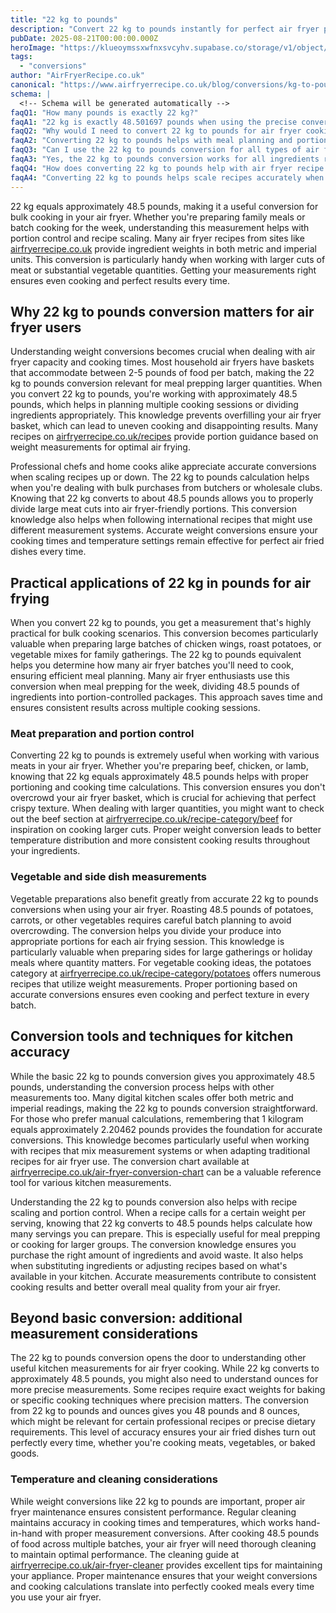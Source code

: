 ```yaml
---
title: "22 kg to pounds"
description: "Convert 22 kg to pounds instantly for perfect air fryer portions. Get accurate measurements and cooking tips for better results every time."
pubDate: 2025-08-21T00:00:00.000Z
heroImage: "https://klueoymssxwfnxsvcyhv.supabase.co/storage/v1/object/public/Shmucket/22-kg-to-pounds-19446.webp"
tags:
  - "conversions"
author: "AirFryerRecipe.co.uk"
canonical: "https://www.airfryerrecipe.co.uk/blog/conversions/kg-to-pounds/22-kg-to-pounds-19446"
schema: |
  <!-- Schema will be generated automatically -->
faqQ1: "How many pounds is exactly 22 kg?"
faqA1: "22 kg is exactly 48.501697 pounds when using the precise conversion factor of 1 kilogram equals 2.20462262 pounds. For most kitchen purposes, you can round this to 48.5 pounds without affecting your cooking results. This conversion is particularly useful when portioning large quantities of meat or vegetables for air frying sessions."
faqQ2: "Why would I need to convert 22 kg to pounds for air fryer cooking?"
faqA2: "Converting 22 kg to pounds helps with meal planning and portion control when using your air fryer. Most air fryer baskets have limited capacity, typically between 2-5 pounds per batch, so knowing that 22 kg equals approximately 48.5 pounds helps you plan multiple cooking sessions efficiently. This conversion prevents overfilling your air fryer, which can lead to uneven cooking and unsatisfactory results. It's especially useful when preparing food for gatherings or doing weekly meal prep with larger ingredient quantities."
faqQ3: "Can I use the 22 kg to pounds conversion for all types of air fryer ingredients?"
faqA3: "Yes, the 22 kg to pounds conversion works for all ingredients regardless of type, but remember that different foods have different densities. While 22 kg always converts to approximately 48.5 pounds, the volume this represents will vary between ingredients like meats, vegetables, or frozen foods. For air frying, it's important to consider both weight and how the food will fit in your basket. Some lighter foods like vegetables might take up more space despite weighing the same as denser foods like meat."
faqQ4: "How does converting 22 kg to pounds help with air fryer recipe adjustments?"
faqA4: "Converting 22 kg to pounds helps scale recipes accurately when cooking larger quantities in your air fryer. Many recipes provide ingredient amounts based on weight, and understanding that 22 kg equals 48.5 pounds allows you to properly adjust cooking times and temperatures for larger batches. This conversion ensures consistent results when multiplying recipe quantities or when working with bulk ingredients purchased in metric measurements. It's particularly valuable for maintaining the correct ingredient ratios in marinades, coatings, and seasoning mixtures when preparing larger amounts of food for air frying."
---
```

<p>22 kg equals approximately 48.5 pounds, making it a useful conversion for bulk cooking in your air fryer. Whether you're preparing family meals or batch cooking for the week, understanding this measurement helps with portion control and recipe scaling. Many air fryer recipes from sites like <a href=https://www.airfryerrecipe.co.uk/>airfryerrecipe.co.uk</a> provide ingredient weights in both metric and imperial units. This conversion is particularly handy when working with larger cuts of meat or substantial vegetable quantities. Getting your measurements right ensures even cooking and perfect results every time.</p>

<h2>Why 22 kg to pounds conversion matters for air fryer users</h2>
<p>Understanding weight conversions becomes crucial when dealing with air fryer capacity and cooking times. Most household air fryers have baskets that accommodate between 2-5 pounds of food per batch, making the 22 kg to pounds conversion relevant for meal prepping larger quantities. When you convert 22 kg to pounds, you're working with approximately 48.5 pounds, which helps in planning multiple cooking sessions or dividing ingredients appropriately. This knowledge prevents overfilling your air fryer basket, which can lead to uneven cooking and disappointing results. Many recipes on <a href=https://www.airfryerrecipe.co.uk/recipes>airfryerrecipe.co.uk/recipes</a> provide portion guidance based on weight measurements for optimal air frying.</p>

<p>Professional chefs and home cooks alike appreciate accurate conversions when scaling recipes up or down. The 22 kg to pounds calculation helps when you're dealing with bulk purchases from butchers or wholesale clubs. Knowing that 22 kg converts to about 48.5 pounds allows you to properly divide large meat cuts into air fryer-friendly portions. This conversion knowledge also helps when following international recipes that might use different measurement systems. Accurate weight conversions ensure your cooking times and temperature settings remain effective for perfect air fried dishes every time.</p>

<h2>Practical applications of 22 kg in pounds for air frying</h2>
<p>When you convert 22 kg to pounds, you get a measurement that's highly practical for bulk cooking scenarios. This conversion becomes particularly valuable when preparing large batches of chicken wings, roast potatoes, or vegetable mixes for family gatherings. The 22 kg to pounds equivalent helps you determine how many air fryer batches you'll need to cook, ensuring efficient meal planning. Many air fryer enthusiasts use this conversion when meal prepping for the week, dividing 48.5 pounds of ingredients into portion-controlled packages. This approach saves time and ensures consistent results across multiple cooking sessions.</p>

<h3>Meat preparation and portion control</h3>
<p>Converting 22 kg to pounds is extremely useful when working with various meats in your air fryer. Whether you're preparing beef, chicken, or lamb, knowing that 22 kg equals approximately 48.5 pounds helps with proper portioning and cooking time calculations. This conversion ensures you don't overcrowd your air fryer basket, which is crucial for achieving that perfect crispy texture. When dealing with larger quantities, you might want to check out the beef section at <a href=https://www.airfryerrecipe.co.uk/recipe-category/beef>airfryerrecipe.co.uk/recipe-category/beef</a> for inspiration on cooking larger cuts. Proper weight conversion leads to better temperature distribution and more consistent cooking results throughout your ingredients.</p>

<h3>Vegetable and side dish measurements</h2>
<p>Vegetable preparations also benefit greatly from accurate 22 kg to pounds conversions when using your air fryer. Roasting 48.5 pounds of potatoes, carrots, or other vegetables requires careful batch planning to avoid overcrowding. The conversion helps you divide your produce into appropriate portions for each air frying session. This knowledge is particularly valuable when preparing sides for large gatherings or holiday meals where quantity matters. For vegetable cooking ideas, the potatoes category at <a href=https://www.airfryerrecipe.co.uk/recipe-category/potatoes>airfryerrecipe.co.uk/recipe-category/potatoes</a> offers numerous recipes that utilize weight measurements. Proper portioning based on accurate conversions ensures even cooking and perfect texture in every batch.</p>

<h2>Conversion tools and techniques for kitchen accuracy</h2>
<p>While the basic 22 kg to pounds conversion gives you approximately 48.5 pounds, understanding the conversion process helps with other measurements too. Many digital kitchen scales offer both metric and imperial readings, making the 22 kg to pounds conversion straightforward. For those who prefer manual calculations, remembering that 1 kilogram equals approximately 2.20462 pounds provides the foundation for accurate conversions. This knowledge becomes particularly useful when working with recipes that mix measurement systems or when adapting traditional recipes for air fryer use. The conversion chart available at <a href=https://www.airfryerrecipe.co.uk/air-fryer-conversion-chart>airfryerrecipe.co.uk/air-fryer-conversion-chart</a> can be a valuable reference tool for various kitchen measurements.</p>

<p>Understanding the 22 kg to pounds conversion also helps with recipe scaling and portion control. When a recipe calls for a certain weight per serving, knowing that 22 kg converts to 48.5 pounds helps calculate how many servings you can prepare. This is especially useful for meal prepping or cooking for larger groups. The conversion knowledge ensures you purchase the right amount of ingredients and avoid waste. It also helps when substituting ingredients or adjusting recipes based on what's available in your kitchen. Accurate measurements contribute to consistent cooking results and better overall meal quality from your air fryer.</p>

<h2>Beyond basic conversion: additional measurement considerations</h2>
<p>The 22 kg to pounds conversion opens the door to understanding other useful kitchen measurements for air fryer cooking. While 22 kg converts to approximately 48.5 pounds, you might also need to understand ounces for more precise measurements. Some recipes require exact weights for baking or specific cooking techniques where precision matters. The conversion from 22 kg to pounds and ounces gives you 48 pounds and 8 ounces, which might be relevant for certain professional recipes or precise dietary requirements. This level of accuracy ensures your air fried dishes turn out perfectly every time, whether you're cooking meats, vegetables, or baked goods.</p>

<h3>Temperature and cleaning considerations</h3>
<p>While weight conversions like 22 kg to pounds are important, proper air fryer maintenance ensures consistent performance. Regular cleaning maintains accuracy in cooking times and temperatures, which works hand-in-hand with proper measurement conversions. After cooking 48.5 pounds of food across multiple batches, your air fryer will need thorough cleaning to maintain optimal performance. The cleaning guide at <a href=https://www.airfryerrecipe.co.uk/air-fryer-cleaner>airfryerrecipe.co.uk/air-fryer-cleaner</a> provides excellent tips for maintaining your appliance. Proper maintenance ensures that your weight conversions and cooking calculations translate into perfectly cooked meals every time you use your air fryer.</p>
